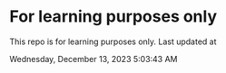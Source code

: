 # For learning purposes only
This repo is for learning purposes only.
Last updated at

Wednesday, December 13, 2023 5:03:43 AM

